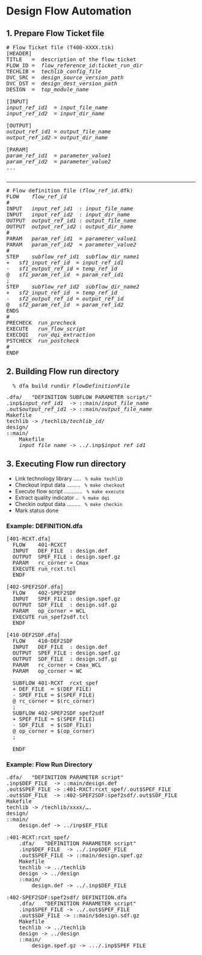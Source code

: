 # Design Flow Automation
## 1. Prepare Flow Ticket file
<pre>
# Flow Ticket file (T400-XXXX.tik)
[HEADER]
TITLE   =  description of the flow ticket
FLOW_ID =  <i>flow_reference_id</i>:<i>ticket_run_dir</i>
TECHLIB =  <i>techlib_config_file</i>
DVC_SRC =  <i>design_source_version_path</i>
DVC_DST =  <i>design_dest_version_path</i>
DESIGN  =  <i>top_module_name</i>

[INPUT]
<i>input_ref_id1</i>  = <i>input_file_name</i>
<i>input_ref_id2</i>  = <i>input_dir_name</i>

[OUTPUT]
<i>output_ref_id1</i> = <i>output_file_name</i>
<i>output_ref_id2</i> = <i>output_dir_name</i>

[PARAM]
<i>param_ref_id1</i>  = <i>parameter_value1</i>
<i>param_ref_id2</i>  = <i>parameter_value2</i>
...

</pre>
<hr>
<pre>
# Flow definition file (<i>flow_ref_id</i>.dfk)
FLOW	<i>flow_ref_id</i>
#		
INPUT   <i>input_ref_id1</i>  : <i>input_file_name</i>
INPUT   <i>input_ref_id2</i>  : <i>input_dir_name</i>
OUTPUT  <i>output_ref_id1</i> : <i>output_file_name</i>
OUTPUT	<i>output_ref_id2</i> : <i>output_dir_name</i>
#
PARAM	<i>param_ref_id1</i>  = <i>parameter_value1</i>
PARAM	<i>param_ref_id2</i>  = <i>parameter_value2</i>
#		
STEP	<i>subflow_ref_id1</i>	<i>subflow_dir_name1</i>
+	<i>sf1_input_ref_id</i>  = <i>input_ref_id1</i>
-	<i>sf1_output_ref_id</i> = <i>temp_ref_id</i>
@	<i>sf1_param_ref_id</i>  = <i>param_ref_id1</i>
;
STEP	<i>subflow_ref_id2</i>	<i>subflow_dir_name2</i>
+	<i>sf2_input_ref_id</i>  = <i>temp_ref_id</i>
-	<i>sf2_output_ref_id</i> = <i>output_ref_id</i>
@	<i>sf2_param_ref_id</i>  = <i>param_ref_id2</i>
ENDS		
#			
PRECHECK  <i>run_precheck</i>
EXECUTE	  <i>run_flow_script</i>
EXECDQI   <i>run_dqi_extraction</i>
PSTCHECK  <i>run_postcheck</i>	
#		
ENDF		
</pre>
      
## 2. Building Flow run directory
<pre>
  % dfa_build_rundir <i>FlowDefinitionFile</i>
</pre>
<pre>
.dfa/	"DEFINITION SUBFLOW PARAMETER script/"	
.inp$<i>input_ref_id1</i>  -> ::main/<i>input_file_name</i>	
.out$<i>output_ref_id1</i> -> ::main/<i>output_file_name</i>
Makefile
techlib -> /techlib/<i>techlib_id</i>/
design/
::main/
	Makefile
	<i>input_file_name</i> -> ../.inp$<i>input_ref_id1</i>
</pre>

## 3. Executing Flow run directory
+ Link technology library .....<t>
<code> % make techlib </code>
+ Checkout input data .........<t>
<code> % make checkout </code>
+ Execute flow script ............<t>
<code> % make execute </code>
+ Extract quality indicator ..<t>
<code> % make dqi </code>
+ Checkin output data .........<t>
<code> % make checkin </code>
+ Mark status done

### Example: DEFINITION.dfa
<pre>
[401-RCXT.dfa]
  FLOW    401-RCXCT
  INPUT   DEF_FILE  : design.def
  OUTPUT  SPEF_FILE : design.spef.gz
  PARAM   rc_corner = Cmax
  EXECUTE run_rcxt.tcl
  ENDF
  
[402-SPEF2SDF.dfa]
  FLOW    402-SPEF2SDF
  INPUT   SPEF_FILE : design.spef.gz
  OUTPUT  SDF_FILE  : design.sdf.gz
  PARAM   op_corner = WCL
  EXECUTE run_spef2sdf.tcl
  ENDF

[410-DEF2SDF.dfa]
  FLOW    410-DEF2SDF
  INPUT   DEF_FILE  : design.def
  OUTPUT  SPEF_FILE : design.spef.gz
  OUTPUT  SDF_FILE  : design.sdf.gz
  PARAM   rc_corner = Cmax_WCL
  PARAM   op_corner = WC
  
  SUBFLOW 401-RCXT  rcxt_spef
  + DEF_FILE  = $(DEF_FILE)
  - SPEF_FILE = $(SPEF_FILE)
  @ rc_corner = $(rc_corner)
  ;
  SUBFLOW 402-SPEF2SDF spef2sdf
  + SPEF_FILE = $(SPEF_FILE)
  - SDF_FILE  = $(SDF_FILE)
  @ op_corner = $(op_corner)
  ;
  
  ENDF
</pre>

### Example: Flow Run Directory
<pre>
.dfa/	"DEFINITION PARAMETER script"	
.inp$DEF_FILE  -> ::main/design.def	
.out$SPEF_FILE -> :401-RXCT:rcxt_spef/.out$SPEF_FILE		
.out$SDF_FILE  -> :402-SPEF2SDF:spef2sdf/.out$SDF_FILE		
Makefile
techlib -> /techlib/xxxx/….		
design/		
::main/
	design.def -> ../inp$EF_FILE
		
:401-RCXT:rcxt_spef/
	.dfa/	"DEFINITION PARAMETER script"
	.inp$DEF_FILE  -> ../.inp$DEF_FILE	
	.out$SPEF_FILE -> ::main/design.spef.gz
	Makefile
	techlib -> ../techlib	
	design -> ../design	
	::main/
		design.def -> ../.inp$DEF_FILE
		
:402-SPEF2SDF:spef2sdf/	DEFINITION.dfa	
	.dfa/	"DEFINITION PARAMETER script"
	.inp$SPEF_FILE -> ../.out$SPEF_FILE
	.out$SDF_FILE -> ::main/$design.sdf.gz	
	Makefile
	techlib -> ../techlib	
	design -> ../design	
	::main/
		design.spef.gz -> .../.inp$SPEF_FILE
</pre>
